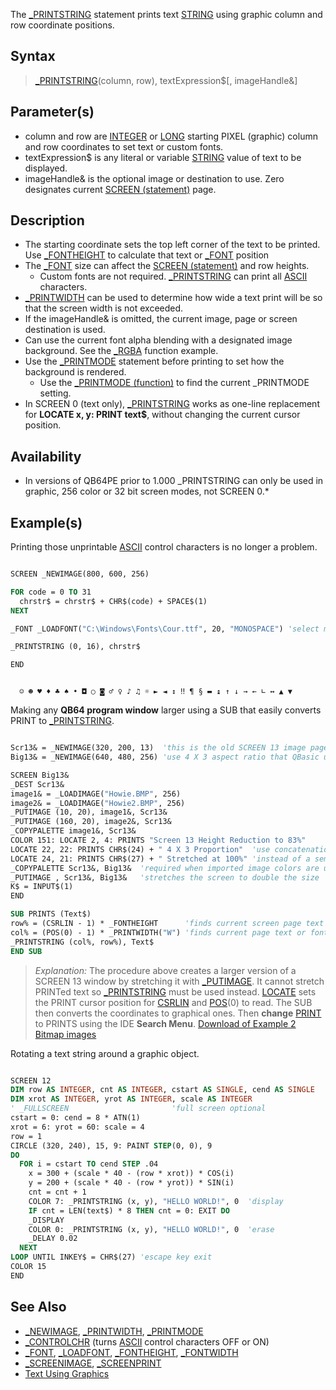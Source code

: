 The [_PRINTSTRING](_PRINTSTRING) statement prints text [STRING](STRING) using graphic column and row coordinate positions.

## Syntax

> [_PRINTSTRING](_PRINTSTRING)(column, row), textExpression$[, imageHandle&] 

## Parameter(s)

* column and row are [INTEGER](INTEGER) or [LONG](LONG) starting PIXEL (graphic) column and row coordinates to set text or custom fonts.
* textExpression$ is any literal or variable [STRING](STRING) value of text to be displayed.
* imageHandle& is the optional image or destination to use. Zero designates current [SCREEN (statement)](SCREEN-(statement)) page.

## Description

* The starting coordinate sets the top left corner of the text to be printed. Use [_FONTHEIGHT](_FONTHEIGHT) to calculate that text or [_FONT](_FONT) position
* The [_FONT](_FONT) size can affect the [SCREEN (statement)](SCREEN-(statement)) and row heights.
  * Custom fonts are not required. [_PRINTSTRING](_PRINTSTRING) can print all [ASCII](ASCII) characters.
* [_PRINTWIDTH](_PRINTWIDTH) can be used to determine how wide a text print will be so that the screen width is not exceeded.
* If the imageHandle& is omitted, the current image, page or screen destination is used.
* Can use the current font alpha blending with a designated image background. See the [_RGBA](_RGBA) function example.
* Use the [_PRINTMODE](_PRINTMODE) statement before printing to set how the background is rendered.
  * Use the [_PRINTMODE (function)](_PRINTMODE-(function)) to find the current _PRINTMODE setting.
* In SCREEN 0 (text only), [_PRINTSTRING](_PRINTSTRING) works as one-line replacement for **LOCATE x, y: PRINT text$**, without changing the current cursor position.

## Availability

* In versions of QB64PE prior to 1.000 _PRINTSTRING can only be used in graphic, 256 color or 32 bit screen modes, not SCREEN 0.*

## Example(s)

Printing those unprintable [ASCII](ASCII) control characters is no longer a problem.

```vb

SCREEN _NEWIMAGE(800, 600, 256)

FOR code = 0 TO 31
  chrstr$ = chrstr$ + CHR$(code) + SPACE$(1)
NEXT

_FONT _LOADFONT("C:\Windows\Fonts\Cour.ttf", 20, "MONOSPACE") 'select monospace font

_PRINTSTRING (0, 16), chrstr$

END 

```

```text

  ☺ ☻ ♥ ♦ ♣ ♠ • ◘ ○ ◙ ♂ ♀ ♪ ♫ ☼ ► ◄ ↕ ‼ ¶ § ▬ ↨ ↑ ↓ → ← ∟ ↔ ▲ ▼

```

Making any **QB64 program window** larger using a SUB that easily converts PRINT to [_PRINTSTRING](_PRINTSTRING). 

```vb

Scr13& = _NEWIMAGE(320, 200, 13)  'this is the old SCREEN 13 image page to set the image
Big13& = _NEWIMAGE(640, 480, 256) 'use 4 X 3 aspect ratio that QBasic used when full screen

SCREEN Big13&
_DEST Scr13&
image1& = _LOADIMAGE("Howie.BMP", 256)
image2& = _LOADIMAGE("Howie2.BMP", 256)
_PUTIMAGE (10, 20), image1&, Scr13&
_PUTIMAGE (160, 20), image2&, Scr13&
_COPYPALETTE image1&, Scr13&
COLOR 151: LOCATE 2, 4: PRINTS "Screen 13 Height Reduction to 83%" 
LOCATE 22, 22: PRINTS CHR$(24) + " 4 X 3 Proportion"  'use concatenation
LOCATE 24, 21: PRINTS CHR$(27) + " Stretched at 100%" 'instead of a semicolon!
_COPYPALETTE Scr13&, Big13&  'required when imported image colors are used
_PUTIMAGE , Scr13&, Big13&   'stretches the screen to double the size
K$ = INPUT$(1)
END

SUB PRINTS (Text$)
row% = (CSRLIN - 1) * _FONTHEIGHT      'finds current screen page text or font row height
col% = (POS(0) - 1) * _PRINTWIDTH("W") 'finds current page text or font column width
_PRINTSTRING (col%, row%), Text$
END SUB 

```

> *Explanation:* The procedure above creates a larger version of a SCREEN 13 window by stretching it with [_PUTIMAGE](_PUTIMAGE). It cannot stretch PRINTed text so [_PRINTSTRING](_PRINTSTRING) must be used instead. [LOCATE](LOCATE) sets the PRINT cursor position for [CSRLIN](CSRLIN) and [POS](POS)(0) to read. The SUB then converts the coordinates to graphical ones. Then **change** [PRINT](PRINT) to PRINTS using the IDE **Search Menu**.
[Download of Example 2 Bitmap images](https://www.dropbox.com/s/tcdik1ajegbeiz4/HOWIE.zip?dl=0)

Rotating a text string around a graphic object.

```vb

SCREEN 12 
DIM row AS INTEGER, cnt AS INTEGER, cstart AS SINGLE, cend AS SINGLE
DIM xrot AS INTEGER, yrot AS INTEGER, scale AS INTEGER
' _FULLSCREEN                       'full screen optional
cstart = 0: cend = 8 * ATN(1)
xrot = 6: yrot = 60: scale = 4 
row = 1
CIRCLE (320, 240), 15, 9: PAINT STEP(0, 0), 9
DO
  FOR i = cstart TO cend STEP .04
    x = 300 + (scale * 40 - (row * xrot)) * COS(i)
    y = 200 + (scale * 40 - (row * yrot)) * SIN(i)
    cnt = cnt + 1
    COLOR 7: _PRINTSTRING (x, y), "HELLO WORLD!", 0  'display 
    IF cnt = LEN(text$) * 8 THEN cnt = 0: EXIT DO
    _DISPLAY
    COLOR 0: _PRINTSTRING (x, y), "HELLO WORLD!", 0  'erase 
    _DELAY 0.02    
  NEXT
LOOP UNTIL INKEY$ = CHR$(27) 'escape key exit
COLOR 15 
END 

```

## See Also

* [_NEWIMAGE](_NEWIMAGE), [_PRINTWIDTH](_PRINTWIDTH), [_PRINTMODE](_PRINTMODE)
* [_CONTROLCHR](_CONTROLCHR) (turns [ASCII](ASCII) control characters OFF or ON)
* [_FONT](_FONT), [_LOADFONT](_LOADFONT), [_FONTHEIGHT](_FONTHEIGHT), [_FONTWIDTH](_FONTWIDTH)
* [_SCREENIMAGE](_SCREENIMAGE), [_SCREENPRINT](_SCREENPRINT)
* [Text Using Graphics](Text-Using-Graphics)
